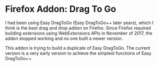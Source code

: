 Firefox Addon: Drag To Go
====

I had been using Easy DragToGo (Easy DragToGo++ later years), which I think is the best drag and drop addon on Firefox. Since Firefox required building extensions using WebExtensions APIs in November of 2017, the addon stopped working and no one built a newer version.

This addon is trying to build a duplicate of Easy DragToGo. The current version is a very early version to achieve the simplest functions of Easy DragToGo++
